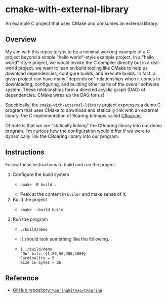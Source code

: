 # cmake-with-external-library

An example C project that uses CMake and consumes an external library.


## Overview

My aim with this repository is to be a minimal working example of a C project beyond a simple "hello world"-style
example project. In a "hello world"-style project, we would invoke the C compiler directly but in a real-world project,
we want to lean on build tooling like CMake to help us download dependencies, configure builds, and execute builds. In
fact, a given project can have many "depends on" relationships when it comes to downloading, configuring, and building
other parts of the overall software system. These relationships form a directed acyclic graph (DAG) of dependencies.
CMake wires up the DAG for us! 

Specifically, the `cmake-with-external-library` project expresses a demo C program that uses CMake to download and
statically link with an external library: the C implementation of Roaring bitmaps called [CRoaring](https://github.com/RoaringBitmap/CRoaring).

Of note is that we are "statically linking" the CRoaring library into our demo program. I'm curious how the configuration
would differ if we were to dynamically link the CRoaring library into our program.


## Instructions

Follow these instructions to build and run the project.

1. Configure the build system
   * ```shell
     cmake -B build .
     ```
   * Peek at the content in `build/` and make sense of it.
2. Build the project
    * ```shell
      cmake --build build
      ```
3. Run the program
    * ```shell
      ./build/demo
      ```
    * It should look something like the following.
    * ```text
      $ ./build/demo
      'On' bits: {1,20,50,300,1000}
      Cardinality = 5
      Size in bytes = 26
      ```


## Reference

* [GitHub repository: `RoaringBitmap/CRoaring`](https://github.com/RoaringBitmap/CRoaring)
